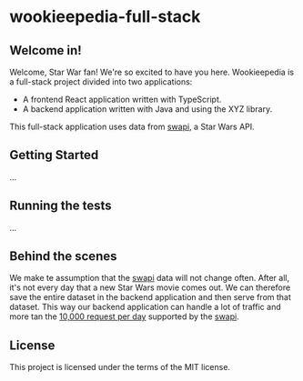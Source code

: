 # wookieepedia-full-stack

## Welcome in!

Welcome, Star War fan! We're so excited to have you here. Wookieepedia is a full-stack project divided into two applications:

* A frontend React application written with TypeScript.
* A backend application written with Java and using the XYZ library.

This full-stack application uses data from [swapi](https://swapi.dev/), a Star Wars API. 

## Getting Started
...

## Running the tests
...

## Behind the scenes

We make te assumption that the [swapi](https://swapi.dev/) data will not change often. After all, it's not every day that a new Star Wars movie comes out. We can therefore save the entire dataset in the backend application and then serve from that dataset. This way our backend application can handle a lot of traffic and more tan the [10,000 request per day](https://swapi.dev/documentation#rate) supported by the [swapi](https://swapi.dev/). 

## License

This project is licensed under the terms of the MIT license.
